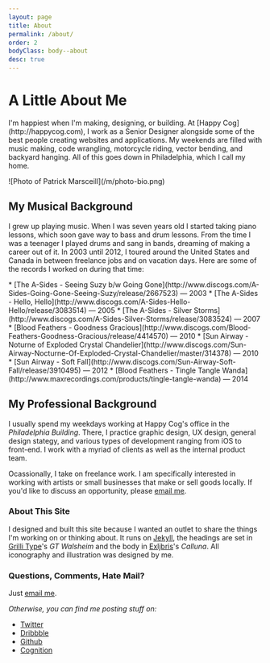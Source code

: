 ```yaml
---
layout: page
title: About
permalink: /about/
order: 2
bodyClass: body--about
desc: true
---
```




<div class="about__header">
<div class="about__header__lead">
    <h1 class="page__title icon-page-about-head">A Little About Me</h1>
    <p class="page__intro" markdown="1">I'm happiest when I'm making, designing, or building. At [Happy Cog](http://happycog.com), I work as a Senior Designer alongside some of the best people creating websites and applications. My weekends are filled with music making, code wrangling, motorcycle riding, vector bending, and backyard hanging. All of this goes down in Philadelphia, which I call my home.</p>
</div>

<div class="photo--bio" markdown="1">
![Photo of Patrick Marsceill](/m/photo-bio.png)
</div>
</div>




<div class="page__content" markdown="1">

## My Musical Background

I grew up playing music. When I was seven years old I started taking piano lessons, which soon gave way to bass and drum lessons. From the time I was a teenager I played drums and sang in bands, dreaming of making a career out of it. In 2003 until 2012, I toured around the United States and Canada in between freelance jobs and on vacation days. Here are some of the records I worked on during that time:

<div class="list__album" markdown="1">
* [The A-Sides - Seeing Suzy b/w Going Gone](http://www.discogs.com/A-Sides-Going-Gone-Seeing-Suzy/release/2667523) — 2003
* [The A-Sides - Hello, Hello](http://www.discogs.com/A-Sides-Hello-Hello/release/3083514) — 2005
* [The A-Sides - Silver Storms](http://www.discogs.com/A-Sides-Silver-Storms/release/3083524)  — 2007
* [Blood Feathers - Goodness Gracious](http://www.discogs.com/Blood-Feathers-Goodness-Gracious/release/4414570)  — 2010
* [Sun Airway - Noturne of Exploded Crystal Chandelier](http://www.discogs.com/Sun-Airway-Nocturne-Of-Exploded-Crystal-Chandelier/master/314378)  — 2010
* [Sun Airway - Soft Fall](http://www.discogs.com/Sun-Airway-Soft-Fall/release/3910495) — 2012
* [Blood Feathers - Tingle Tangle Wanda](http://www.maxrecordings.com/products/tingle-tangle-wanda)  — 2014
</div>

## My Professional Background

I usually spend my weekdays working at Happy Cog's office in the _Philadelphia Building_. There, I practice graphic design, UX design, general design stategy, and various types of development ranging from iOS to front-end. I work with a myriad of clients as well as the internal product team.

Ocassionally, I take on freelance work. I am specifically interested in working with artists or small businesses that make or sell goods locally. If you'd like to discuss an opportunity, please [email me](mailto:patrick.marsceill@gmail.com).

</div>
<div class="layout__two-col">
<div class="layout__two-col--col" markdown="1">

### About This Site

I designed and built this site because I wanted an outlet to share the things I'm working on or thinking about. It runs on [Jekyll](http://jekyllrb.com), the headings are set in [Grilli Type](http://www.grillitype.com/)'s _GT Walsheim_ and the body in [Exljbris](http://exljbris.com)'s _Calluna_. All iconography and illustration was designed by me.

</div>
<div class="layout__two-col--col" markdown="1">

### Questions, Comments, Hate Mail?

Just [email me](mailto:patrick.marsceill@gmail.com).


_Otherwise, you can find me posting stuff on:_

* [Twitter](http://twitter.com/pmarsceill)
* [Dribbble](http://dribbble.com/pmarsceill)
* [Github](http://github.com/pmarsceill)
* [Cognition](http://cognition.happycog.com/author/pmarsceill)

</div>
</div>
